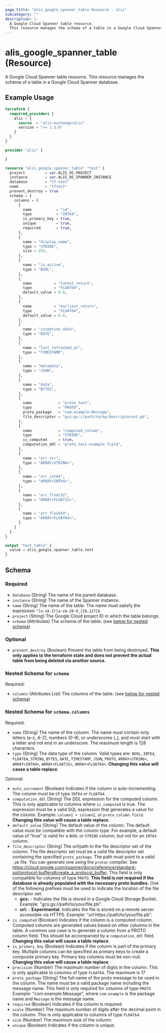```yaml
---
page_title: "alis_google_spanner_table Resource - alis"
subcategory: ""
description: |-
  A Google Cloud Spanner table resource.
  This resource manages the schema of a table in a Google Cloud Spanner database.
---
```


# alis_google_spanner_table (Resource)

A Google Cloud Spanner table resource.
This resource manages the schema of a table in a Google Cloud Spanner database.

## Example Usage

```terraform
terraform {
  required_providers {
    alis = {
      source  = "alis-exchange/alis"
      version = ">= 1.3.0"
    }
  }
}

provider "alis" {

}

resource "alis_google_spanner_table" "test" {
  project         = var.ALIS_OS_PROJECT
  instance        = var.ALIS_OS_SPANNER_INSTANCE
  database        = "tf-test"
  name            = "tftest"
  prevent_destroy = true
  schema = {
    columns = [
      {
        name           = "id",
        type           = "INT64",
        is_primary_key = true,
        unique         = true,
        required       = true,
      },
      {
        name = "display_name",
        type = "STRING",
        size = 255,
      },
      {
        name = "is_active",
        type = "BOOL",
      },
      {
        name          = "latest_return",
        type          = "FLOAT64",
        default_value = 0.0,
      },
      {
        name          = "earliest_return",
        type          = "FLOAT64",
        default_value = 0.0,
      },
      {
        name = "inception_date",
        type = "DATE",
      },
      {
        name = "last_refreshed_at",
        type = "TIMESTAMP",
      },
      {
        name = "metadata",
        type = "JSON",
      },
      {
        name = "data",
        type = "BYTES",
      },
      {
        name            = "proto_test",
        type            = "PROTO",
        proto_package   = "com.example.Message",
        file_descriptor = "gcs:gs://path/to/my/descriptorset.pb",
      },
      {
        name            = "computed_column",
        type            = "STRING",
        is_computed     = true,
        computation_ddl = "proto_test.example_field",
      },
      {
        name = "arr_str",
        type = "ARRAY<STRING>",
      },
      {
        name = "arr_int64",
        type = "ARRAY<INT64>",
      },
      {
        name = "arr_float32",
        type = "ARRAY<FLOAT32>",
      },
      {
        name = "arr_float64",
        type = "ARRAY<FLOAT64>",
      }
    ]
  }
}

output "test_table" {
  value = alis_google_spanner_table.test
}
```

<!-- schema generated by tfplugindocs -->
## Schema

### Required

- `database` (String) The name of the parent database.
- `instance` (String) The name of the Spanner instance.
- `name` (String) The name of the table.
The name must satisfy the expression `^[a-zA-Z][a-zA-Z0-9_]{0,127}$`
- `project` (String) The Google Cloud project ID in which the table belongs.
- `schema` (Attributes) The schema of the table. (see [below for nested schema](#nestedatt--schema))

### Optional

- `prevent_destroy` (Boolean) Prevent the table from being destroyed.
**This only applies to the terraform state and does not prevent the actual table from being deleted via another source.**

<a id="nestedatt--schema"></a>
### Nested Schema for `schema`

Required:

- `columns` (Attributes List) The columns of the table. (see [below for nested schema](#nestedatt--schema--columns))

<a id="nestedatt--schema--columns"></a>
### Nested Schema for `schema.columns`

Required:

- `name` (String) The name of the column.
The name must contain only letters (a-z, A-Z), numbers (0-9), or underscores (_), and must start with a letter and not end in an underscore.
The maximum length is 128 characters.
- `type` (String) The data type of the column.
Valid types are: `BOOL`, `INT64`, `FLOAT64`, `STRING`, `BYTES`, `DATE`, `TIMESTAMP`, `JSON`, `PROTO`, `ARRAY<STRING>`, `ARRAY<INT64>`, `ARRAY<FLOAT32>`, `ARRAY<FLOAT64>`.
**Changing this value will cause a table replace**.

Optional:

- `auto_increment` (Boolean) Indicates if the column is auto-incrementing.
The column must be of type `INT64` or `FLOAT64`.
- `computation_ddl` (String) The DDL expression for the computed column.
This is only applicable to columns where `is_computed` is true.
The expression must be a valid SQL expression that generates a value for the column.
Example: `column1 + column2`, or `proto_column.field`.
**Changing this value will cause a table replace**.
- `default_value` (String) The default value of the column.
The default value must be compatible with the column type.
For example, a default value of "true" is valid for a `BOOL` or `STRING` column, but not for an `INT64` column.
- `file_descriptor` (String) The url/path to the file descriptor set of the column.
The file descriptor set must be a valid file descriptor set containing the specified `proto_package`.
The path must point to a valid `.pb` file.
You can generate one using the `protoc` compiler. See https://cloud.google.com/spanner/docs/reference/standard-sql/protocol-buffers#create_a_protocol_buffer.
This field is only compatible for columns of type `PROTO`.
**This field is not required if the database is already populated with the necessary proto bundles.**
One of the following prefixes must be used to indicate the location of the file descriptor set:
	- **gcs:** - Indicates the file is stored in a Google Cloud Storage Bucket.
	Example: "gcs:gs://path/to/your/file.pb".
	- **url:** - **Experimental**. Indicates the file is stored on a remote server accessible via HTTPS.
	Example: "url:https://path/to/your/file.pb".
- `is_computed` (Boolean) Indicates if the column is a computed column.
Computed columns are generated values based on other columns in the table.
A common use case is to generate a column from a PROTO column field.
This should be accompanied by a `computation_ddl` field.
**Changing this value will cause a table replace**.
- `is_primary_key` (Boolean) Indicates if the column is part of the primary key.
Multiple columns can be specified as primary keys to create a composite primary key.
Primary key columns must be non-null.
**Changing this value will cause a table replace**.
- `precision` (Number) The maximum number of digits in the column.
This is only applicable to columns of type `FLOAT64`.
The maximum is 17
- `proto_package` (String) The full name of the proto message to be used in the column.
The name must be a valid package name including the message name.
This field is only required for columns of type `PROTO`
Example: "com.example.Message", where `com.example` is the package name and `Message` is the message name.
- `required` (Boolean) Indicates if the column is required.
- `scale` (Number) The maximum number of digits after the decimal point in the column.
This is only applicable to columns of type `FLOAT64`.
- `size` (Number) The maximum size of the column.
- `unique` (Boolean) Indicates if the column is unique.